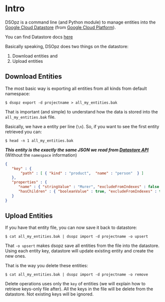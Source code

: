 # Intro

DSOpz is a command line (and Python module) to manage entities into the 
[Google Cloud Datastore](https://cloud.google.com/datastore/) (from [Google Cloud Platform](https://cloud.google.com/)).

You can find Datastore docs [here](https://cloud.google.com/datastore/)

Basically speaking, DSOpz does two things on the datastore:

 1. Download entities and
 1. Upload entities
 
## Download Entities

The most basic way is exporting all entities from all kinds from default namespace:

```shell
$ dsopz export -d projectname > all_my_entities.bak
```

That is important (and simple) to understand how the data is stored into the ```all_my_entities.bak``` file.

Basically, we have a entity per line (```\n```). So, if you want to see the first entity retrieved you can:

```shell
$ head -n 1 all_my_entities.bak
```

***This entity is the exactly the same JSON we read from [Datastore API](https://cloud.google.com/datastore/docs/apis)***
(Without the ```namespace``` information)

```json
{
   "key" : { 
       "path" : [ { "kind" : "product",  "name" : "person"  } ] 
   },
   "properties" : {
      "name" : { "stringValue" : "Murer", "excludeFromIndexes" : false },
      "hasChildren" : { "booleanValue" : true, "excludeFromIndexes" : true }
   }
}
```

## Upload Entities

If you have that entity file, you can now save it back to datastore:

```shell
$ cat all_my_entities.bak | dsopz import -d projectname -o upsert
```

That `-o upsert` makes dsopz save all entities from the file into the datastore. 
Using each entity key, datastore will update existing entity and create the new ones.

That is the way you delete these entities:

```
$ cat all_my_entities.bak | dsopz import -d projectname -o remove
```

Delete operations uses only the ```key``` of entities (we will explain how to retrieve keys-only file after).
All the keys in the file will be delete from the datastore. Not existing keys will be ignored.








 
